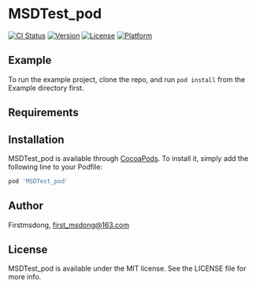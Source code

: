# MSDTest_pod

[![CI Status](https://img.shields.io/travis/Firstmsdong/MSDTest_pod.svg?style=flat)](https://travis-ci.org/Firstmsdong/MSDTest_pod)
[![Version](https://img.shields.io/cocoapods/v/MSDTest_pod.svg?style=flat)](https://cocoapods.org/pods/MSDTest_pod)
[![License](https://img.shields.io/cocoapods/l/MSDTest_pod.svg?style=flat)](https://cocoapods.org/pods/MSDTest_pod)
[![Platform](https://img.shields.io/cocoapods/p/MSDTest_pod.svg?style=flat)](https://cocoapods.org/pods/MSDTest_pod)

## Example

To run the example project, clone the repo, and run `pod install` from the Example directory first.

## Requirements

## Installation

MSDTest_pod is available through [CocoaPods](https://cocoapods.org). To install
it, simply add the following line to your Podfile:

```ruby
pod 'MSDTest_pod'
```

## Author

Firstmsdong, first_msdong@163.com

## License

MSDTest_pod is available under the MIT license. See the LICENSE file for more info.
